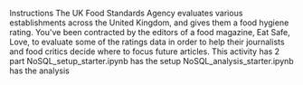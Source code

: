Instructions
The UK Food Standards Agency evaluates various establishments across the United Kingdom, and gives them a food hygiene rating. You've been contracted by the editors of a food magazine, Eat Safe, Love, to evaluate some of the ratings data in order to help their journalists and food critics decide where to focus future articles.
This activity has 2 part
NoSQL_setup_starter.ipynb has the setup
NoSQL_analysis_starter.ipynb has the analysis
